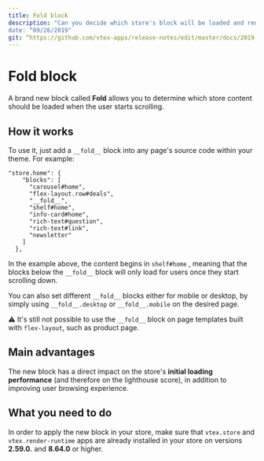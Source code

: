 ```yaml
---
title: Fold block
description: "Can you decide which store's block will be loaded and rendered after the user scroll down? Yes, you can: simply use the Fold block!”
date: “09/26/2019"
git: “https://github.com/vtex-apps/release-notes/edit/master/docs/2019-week-38/product-customizer-component.md”
---
```


# Fold block

A brand new block called **Fold** allows you to determine which store content should be loaded when the user starts scrolling.

## How it works

To use it, just add a `__fold__` block into any page's source code within your theme. For example:

```
"store.home": {  
    "blocks": [  
      "carousel#home",  
      "flex-layout.row#deals",  
      "__fold__",  
      "shelf#home",  
      "info-card#home",  
      "rich-text#question",  
      "rich-text#link",  
      "newsletter"  
    ]  
  },
```

In the example above, the content begins in `shelf#home` , meaning that the blocks below the `__fold__` block will only load for users once they start scrolling down.

You can also set different `__fold__` blocks either for mobile or desktop, by simply using `__fold__.desktop` or `__fold__.mobile` on the desired page.

:warning: It's still not possible to use the `__fold__` block on page templates built with `flex-layout`, such as product page.

## Main advantages

The new block has a direct impact on the store's **initial loading performance** (and therefore on the lighthouse score), in addition to improving user browsing experience. 

## What you need to do

In order to apply the new block in your store, make sure that `vtex.store` and `vtex.render-runtime` apps are already installed in your store on versions **2.59.0.** and **8.64.0** or higher.
